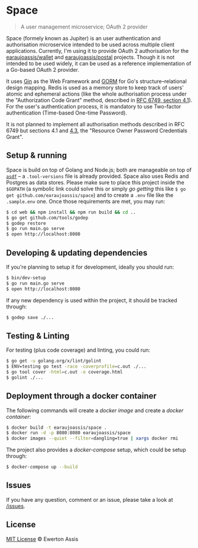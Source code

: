 # Space

> A user management microservice; OAuth 2 provider

Space (formely known as Jupiter) is an user authentication and authorisation
microservice intended to be used across multiple client applications. Currently,
I'm using it to provide OAuth 2 authorisation for the [earaujoassis/wallet](https://github.com/earaujoassis/wallet)
and [earaujoassis/postal](https://github.com/earaujoassis/postal) projects.
Though it is not intended to be used widely, it can be used as a reference implementation
of a Go-based OAuth 2 provider.

It uses [Gin](https://gin-gonic.github.io/gin/) as the Web Framework and [GORM](http://gorm.io/)
for Go's structure&ndash;relational design mapping. Redis is used as a memory store to keep
track of users' atomic and ephemeral actions (like the whole authorisation process under the
"Authorization Code Grant" method, described in [RFC 6749, section 4.1](https://tools.ietf.org/html/rfc6749#section-4.1)).
For the user's authentication process, it is mandatory to use Two-factor authentication (Time-based
One-time Password).

It is not planned to implement all authorisation methods described in RFC 6749 but sections
4.1 and [4.3](https://tools.ietf.org/html/rfc6749#section-4.3), the "Resource Owner Password
Credentials Grant".

## Setup & running

Space is build on top of Golang and Node.js; both are manageable on top of [`asdf`](https://github.com/asdf-vm/asdf) –
a `.tool-versions` file is already provided. Space also uses Redis and Postgres as data stores.
Please make sure to place this project inside the `$GOPATH` (a symbolic link could solve this or
simply *go getting* this like `$ go get github.com/earaujoassis/space`) and to create a `.env`
file like the `.sample.env` one. Once those requirements are met, you may run:

```sh
$ cd web && npm install && npm run build && cd ..
$ go get github.com/tools/godep
$ godep restore
$ go run main.go serve
$ open http://localhost:8080
```

## Developing & updating dependencies

If you're planning to setup it for development, ideally you should run:

```sh
$ bin/dev-setup
$ go run main.go serve
$ open http://localhost:8080
```

If any new dependency is used within the project, it should be tracked through:

```sh
$ godep save ./...
```

## Testing & Linting

For testing (plus code coverage) and linting, you could run:

```sh
$ go get -u golang.org/x/lint/golint
$ ENV=testing go test -race -coverprofile=c.out ./...
$ go tool cover -html=c.out -o coverage.html
$ golint ./...
```

## Deployment through a docker container

The following commands will create a *docker image* and create a *docker container*:

```sh
$ docker build -t earaujoassis/space .
$ docker run -d -p 8080:8080 earaujoassis/space
$ docker images --quiet --filter=dangling=true | xargs docker rmi
```

The project also provides a *docker-compose* setup, which could be setup through:

```sh
$ docker-compose up --build
```

## Issues

If you have any question, comment or an issue, please take a look at [/issues](https://github.com/earaujoassis/space/issues).

## License

[MIT License](http://earaujoassis.mit-license.org/) &copy; Ewerton Assis
